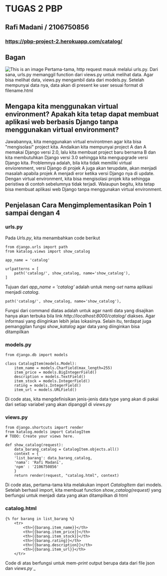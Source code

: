 # TUGAS 2 PBP 
## Rafi Madani / 2106750856
### https://pbp-project-2.herokuapp.com/catalog/
## Bagan
![This is an image](https://github.com/rafimadani/tugas2/blob/main/Screen%20Shot%202022-09-14%20at%2023.51.10.png)
Pertama-tama, http request masuk melalui urls.py. Dari sana, urls.py memanggil function dari views.py untuk melihat data. Agar bisa melihat data, views.py mengambil data dari models.py. Setelah mempunyai data nya, data akan di present ke user sesuai format di filename.html
## Mengapa kita menggunakan virtual environment? Apakah kita tetap dapat membuat aplikasi web berbasis Django tanpa menggunakan virtual environment?
Jawabannya, kita menggunakan virtual environtmen agar kita bisa "mengisolasi" project kita. Andaikan kita mempunyai  project A dan A memakai Django versi 2.0, lalu kita membuat project baru bernama B dan kita membutuhkan Django versi 3.0 sehingga kita mengupgrade versi Django kita. Problemnya adalah, bila kita tidak memiliki virtual enviorenment, versi Django di projek A juga akan terupdate, akan menjadi masalah apabila projek A menjadi eror ketika versi Django nya di update. Dengan virtual environment, kita bisa mengisolasi projek kita sehingga peristiwa di contoh sebelumnya tidak terjadi. Walaupun begitu, kita tetap bisa membuat aplikasi web Django tanpa menggunakan virtual environment.
## Penjelasan Cara Mengimplementasikan Poin 1 sampai dengan 4
### urls.py
Pada _Urls.py_, kita menambahkan code berikut 
```
from django.urls import path
from katalog.views import show_catalog

app_name = 'catalog'

urlpatterns = [
    path('catalog/', show_catalog, name='show_catalog'),
]

```
Tujuan dari _app_name = 'catalog'_ adalah untuk meng-_set_ nama aplikasi menjadi _catalog_. 
```
path('catalog/', show_catalog, name='show_catalog'),
```
Fungsi dari command diatas adalah untuk agar nanti data yang disajikan hanya akan terbuka bila link _http://localhost:8000/catalog/_ diakses. Agar informasi yang diinginkan lebih jelas lokasinya. Selain itu, terdapat juga pemanggilan fungsi _show_katalog_ agar data yang diinginkan bisa ditampilkan
### models.py
```
from django.db import models

class CatalogItem(models.Model):
    item_name = models.CharField(max_length=255)
    item_price = models.BigIntegerField()
    description = models.TextField()
    item_stock = models.IntegerField()
    rating = models.IntegerField()
    item_url = models.URLField()
```
Di code atas, kita mengdefinisikan jenis-jenis data type yang akan di pakai dari setiap variabel yang akan dipanggil di _views.py_
### views.py
```
from django.shortcuts import render
from katalog.models import CatalogItem
# TODO: Create your views here.

def show_catalog(request):
    data_barang_catalog = CatalogItem.objects.all()
    context = {
    'list_barang': data_barang_catalog,
    'nama': 'Rafi Madani',
    'npm' : '2106750856'
    }
    return render(request, "catalog.html", context)
```
Di code atas, pertama-tama kita melakukan import _CatalogItem_ dari models. Setelah berhasil import, kita membuat function _show_catalog(request)_ yang berfungsi untuk menjadi data yang akan ditampilkan di html
### catalog.html
```
{% for barang in list_barang %}
    <tr>
        <th>{{barang.item_name}}</th>
        <th>{{barang.item_price}}</th>
        <th>{{barang.item_stock}}</th>
        <th>{{barang.rating}}</th>
        <th>{{barang.description}}</th>
        <th>{{barang.item_url}}</th>
    </tr>
```
Code di atas berfungsi untuk mem-_print_ output berupa data dari file json dan _views.py_
_
